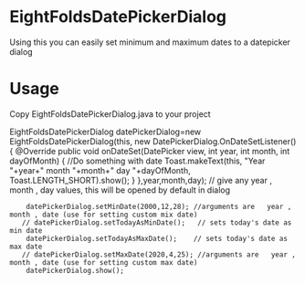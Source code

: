 # EightFoldsDatePickerDialog
Using this you can easily set minimum and maximum dates to a datepicker dialog

# Usage

Copy EightFoldsDatePickerDialog.java to your project

EightFoldsDatePickerDialog datePickerDialog=new EightFoldsDatePickerDialog(this, new DatePickerDialog.OnDateSetListener() {
            @Override
            public void onDateSet(DatePicker view, int year, int month, int dayOfMonth) {
              //Do something with date
                Toast.makeText(this, "Year "+year+" month "+month+" day "+dayOfMonth, Toast.LENGTH_SHORT).show();
            }
        },year,month,day);   // give any  year , month , day values, this will be opened by default in dialog
        
        datePickerDialog.setMinDate(2000,12,28); //arguments are   year , month , date (use for setting custom mix date)
       // datePickerDialog.setTodayAsMinDate();   // sets today's date as min date
        datePickerDialog.setTodayAsMaxDate();    // sets today's date as max date
       // datePickerDialog.setMaxDate(2020,4,25); //arguments are   year , month , date (use for setting custom max date)
        datePickerDialog.show();


